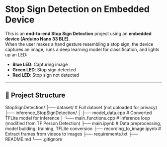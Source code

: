 # Stop Sign Detection on Embedded Device

This is an **end-to-end Stop Sign Detection** project using an **embedded device (Arduino Nano 33 BLE)**.  
When the user makes a hand gesture resembling a stop sign, the device captures an image, runs a deep learning model for classification, and lights up an LED:

- **Blue LED**: Capturing image  
- **Green LED**: Stop sign detected  
- **Red LED**: Stop sign not detected

---

## 📂 Project Structure

StopSignDetection/
├── dataset/                     # Full dataset (not uploaded for privacy)
├── inference_StopSignDetection/
│   ├── model_data.cpp           # Converted TFLite model for inference
│   └── main_functions.cpp       # Inference loop (modified from TF Person Detection)
├── main.ipynb                   # Data preprocessing, model building, training, TFLite conversion
├── recording_to_image.ipynb     # Extract frames from videos to images
├── requirements.txt
├── README.md
└── .gitignore
